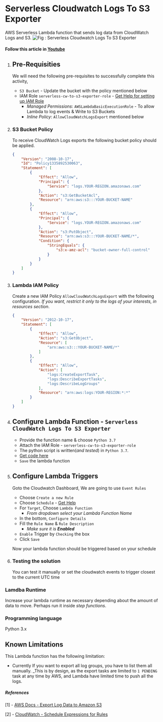 # Serverless Cloudwatch Logs To S3 Exporter
AWS Serverless Lambda function that sends log data from CloudWatch Logs and S3.
![Fig : Serverless Cloudwatch Logs To S3 Exporter](https://raw.githubusercontent.com/miztiik/serverless-cloudwatch-logs-exporter/master/images/serverless-cloudwatch-logs-exporter.png)

#### Follow this article in [Youtube](https://www.youtube.com/watch?v=OHXDPDc1qEE&list=PLxzKY3wu0_FKok5gI1v4g4S-g-PLaW9YD&index=20)

1. ## Pre-Requisities
    We will need the following pre-requisites to successfully complete this activity,
    - `S3 Bucket` - Update the bucket with the policy mentioned below
    - IAM Role `serverless-cw-to-s3-exporter-role` - [Get Help for setting up IAM Role](https://www.youtube.com/watch?v=5g0Cuq-qKA0&list=PLxzKY3wu0_FLaF9Xzpyd9p4zRCikkD9lE&index=11)
        - _Managed Permissions_: `AWSLambdaBasicExecutionRole` - To allow Lambda to log events & Write to S3 Buckets
        - _Inline Policy_: `AllowCloudWatchLogsExport` mentioned below

1. ### S3 Bucket Policy
    To receive CloudWatch Logs exports the following bucket policy should be applied.
    ```json
    {
        "Version": "2008-10-17",
        "Id": "Policy1335892530063",
        "Statement": [
            {
                "Effect": "Allow",
                "Principal": {
                    "Service": "logs.YOUR-REGION.amazonaws.com"
                },
                "Action": "s3:GetBucketAcl",
                "Resource": "arn:aws:s3:::YOUR-BUCKET-NAME"
            },
            {
                "Effect": "Allow",
                "Principal": {
                    "Service": "logs.YOUR-REGION.amazonaws.com"
                },
                "Action": "s3:PutObject",
                "Resource": "arn:aws:s3:::YOUR-BUCKET-NAME/*",
                "Condition": {
                    "StringEquals": {
                        "s3:x-amz-acl": "bucket-owner-full-control"
                    }
                }
            }
        ]
    }
    ```
1. ### Lambda IAM Policy

    Create a new IAM Policy `AllowCloudWatchLogsExport` with the following  configuration. _If you want, restrict it only to the logs of your interests, in resources section_.

    ```json
    {
        "Version": "2012-10-17",
        "Statement": [
            {
                "Effect": "Allow",
                "Action": "s3:GetObject",
                "Resource": [
                    "arn:aws:s3:::YOUR-BUCKET-NAME/*"
                ]
            },
            {
                "Effect": "Allow",
                "Action": [
                    "logs:CreateExportTask",
                    "logs:DescribeExportTasks",
                    "logs:DescribeLogGroups"
                ],
                "Resource": "arn:aws:logs:YOUR-REGION:*:*"
            }
        ]
    }
    ```
1. ## Configure Lambda Function - `Serverless CloudWatch Logs To S3 Exporter`
    - Provide the function name & choose `Python 3.7`
    - Attach the IAM Role - `serverless-cw-to-s3-exporter-role`
    - The python script is written(_and tested_) in `Python 3.7`.
    - [Get code here](https://www.youtube.com/c/valaxytechnologies/about)
    - `Save` the lambda function
1. ## Configure Lambda Triggers
    Goto the Cloudwatch Dashboard, We are going to use `Event Rules`
    - Choose `Create a new Rule`
    - Choose `Schedule` - [Get Help](#references)
    - For `Target`, Choose `Lambda Function`
       - _From dropdown select your Lambda Function Name_
    - In the bottom, `Configure Details`
    - Fill the `Rule Name` & `Rule Description`
       - _Make sure it is **Enabled**_
    - `Enable` Trigger by `Checking` the box
    - Click `Save`
    
    Now your lambda function should be triggered based on your schedule

1. ### Testing the solution
    You can test it manually or set the cloudwatch events to trigger closest to the current UTC time

### Lamdba Runtime
Increase your lambda runtime as necessary depending about the amount of data to move. Perhaps run it inside _step functions_.

### Programming language
Python 3.x

## Known Limitations

This Lambda function has the following limitation:
* Currently If you want to export all log groups, you have to list them all manually. _This is by design, as the export tasks are limited to `1 PENDING` task at any time by AWS, and Lambda have limited time to push all the logs.

##### References
[1] - [AWS Docs - Export Log Data to Amazon S3](http://docs.aws.amazon.com/AmazonCloudWatch/latest/logs/S3ExportTasks.html)

[2] - [CloudWatch - Schedule Expressions for Rules](http://docs.aws.amazon.com/AmazonCloudWatch/latest/events/ScheduledEvents.html#RateExpressions)
